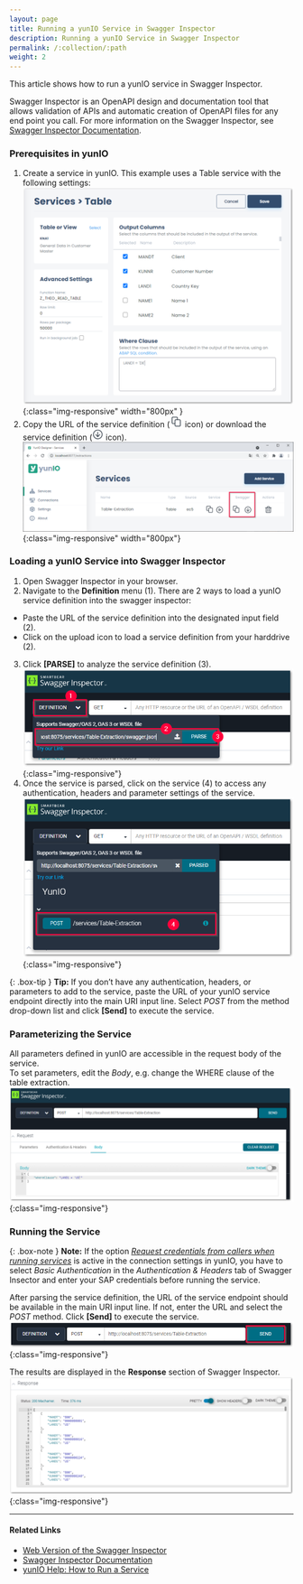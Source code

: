```yaml
---
layout: page
title: Running a yunIO Service in Swagger Inspector
description: Running a yunIO Service in Swagger Inspector
permalink: /:collection/:path
weight: 2
---
```


This article shows how to run a yunIO service in Swagger Inspector.

Swagger Inspector is an OpenAPI design and documentation tool that allows validation of APIs and automatic creation of OpenAPI files for any end point you call.
For more information on the Swagger Inspector, see [Swagger Inspector Documentation](https://swagger.io/docs/swagger-inspector/how-to-use-swagger-inspector/).

### Prerequisites in yunIO

1. Create a service in yunIO. This example uses a Table service with the following settings:<br>
![Table-Extraction](/img/contents/yunio/table-settings.png){:class="img-responsive" width="800px" }
2. Copy the URL of the service definition (![copy-URL](/img/contents/yunio/copyURL.png) icon) or download the service definition (![download-file](/img/contents/yunio/download.png) icon).<br>
![yunio-Services](/img/contents/yunio/yunio-run-services.png){:class="img-responsive" width="800px"}

### Loading a yunIO Service into Swagger Inspector

1. Open Swagger Inspector in your browser.
2. Navigate to the **Definition** menu (1). There are 2 ways to load a yunIO service definition into the swagger inspector:<br>
- Paste the URL of the service definition into the designated input field (2).
- Click on the upload icon to load a service definition from your harddrive (2).
3. Click **[PARSE]** to analyze the service definition (3).<br>
![Swagger-Inspector-Load-Service-1](/img/contents/yunio/swagger-inspector-load.png){:class="img-responsive"}
4. Once the service is parsed, click on the service (4) to access any authentication, headers and parameter settings of the service.<br>
![Swagger-Inspector-Load-Service-2](/img/contents/yunio/swagger-inspector-load-body.png){:class="img-responsive"}

{: .box-tip }
**Tip:** If you don’t have any authentication, headers, or parameters to add to the service, paste the URL of your yunIO service endpoint directly into the main URI input line.
Select *POST* from the method drop-down list and click **[Send]** to execute the service.

### Parameterizing the Service

All parameters defined in yunIO are accessible in the request body of the service. <br>
To set parameters, edit the *Body*, e.g. change the WHERE clause of the table extraction. <br>
![Swagger-Inspector](/img/contents/yunio/swagger-inspector.png){:class="img-responsive"}

### Running the Service

{: .box-note }
**Note:** If the option [*Request credentials from callers when running services*](https://help.theobald-software.com/en/yunio/sap-connection#authentication) is active in the connection settings in yunIO, 
you have to select *Basic Authentication* in the *Authentication & Headers* tab of Swagger Insector and enter your SAP credentials before running the service.

After parsing the service definition, the URL of the service endpoint should be available in the main URI input line.
If not, enter the URL and select the *POST* method. 
Click **[Send]** to execute the service.<br>
![Swagger-Inspector](/img/contents/yunio/swagger-inspector-run.png){:class="img-responsive"}

The results are displayed in the **Response** section of Swagger Inspector.
![Swagger-Inspector-Results](/img/contents/yunio/swagger-inspector-results.png){:class="img-responsive"}


******

#### Related Links
- [Web Version of the Swagger Inspector](https://inspector.swagger.io/builder)
- [Swagger Inspector Documentation](https://swagger.io/docs/swagger-inspector/how-to-use-swagger-inspector/)
- [yunIO Help: How to Run a Service](https://help.theobald-software.com/en/yunio#how-to-run-a-service)